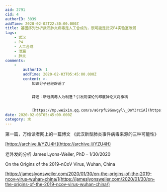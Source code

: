 ```yaml
---
aid: 2791
cid: 4
authorID: 3039
addTime: 2020-02-02T22:30:00.000Z
title: 基因序列分析武汉肺炎病毒是人工合成的，很可能是武汉P4实验室泄漏
tags:
    - 武汉
    - P4
    - 人工合成
    - 泄漏
    - 肺炎
comments:
    -
        authorID: 1
        addTime: 2020-02-03T05:45:00.000Z
        content: >-
            知识分子已经辟谣了


            辟谣：新冠病毒人为制造？引发阴谋论的印度神论文将撤稿


            [https://mp.weixin.qq.com/s/a6rpfL9Gowgyl\_OoY3rciA](https://mp.weixin.qq.com/s/a6rpfL9Gowgyl_OoY3rciA)
date: 2020-02-03T05:45:00.000Z
category: 水
---
```


第一篇，万维读者网上的一篇博文 《武汉新型肺炎事件病毒来源的三种可能性》

[https://archive.li/YZU4H](https://archive.li/YZU4H)

老外发的分析 James Lyons-Weiler, PhD – 1/30/2020

On the Origins of the 2019-nCoV Virus, Wuhan, China

[https://jameslyonsweiler.com/2020/01/30/on-the-origins-of-the-2019-ncov-virus-wuhan-china/](https://jameslyonsweiler.com/2020/01/30/on-the-origins-of-the-2019-ncov-virus-wuhan-china/)
